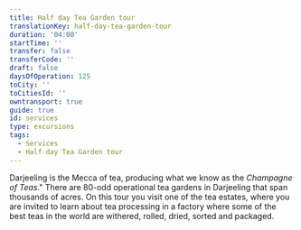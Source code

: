 ```yaml
---
title: Half day Tea Garden tour
translationKey: half-day-tea-garden-tour
duration: '04:00'
startTime: ''
transfer: false
transferCode: ''
draft: false
daysOfOperation: 125
toCity: ''
toCitiesId: ''
owntransport: true
guide: true
id: services
type: excursions
tags:
  - Services
  - Half day Tea Garden tour
---
```

Darjeeling is the Mecca of tea, producing what we know as the *Champagne of Teas*." There are 80-odd operational tea gardens in Darjeeling that span thousands of acres. On this tour you visit one of the tea estates, where you are invited to learn about tea processing in a factory where some of the best teas in the world are withered, rolled, dried, sorted and packaged.